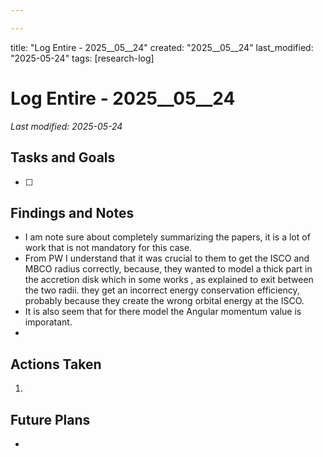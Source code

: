 ```yaml
---

---
```



title: "Log Entire - 2025__05__24"
created: "2025__05__24"
last_modified: "2025-05-24"
tags: [research-log]



# Log Entire - 2025__05__24  
_Last modified: 2025-05-24_

## Tasks and Goals
- [ ] 

## Findings and Notes
- I am note sure about completely summarizing the papers, it is a lot of work that is not mandatory for this case.
- From PW I understand that it was crucial to them to get the ISCO and MBCO radius correctly, because, they wanted to model a thick part in the accretion disk which in some works , as explained to exit between the two radii. they get an incorrect energy conservation efficiency, probably because they create the wrong  orbital energy at the ISCO.
- It is also seem that for there model the Angular momentum value is imporatant.
- 

## Actions Taken
1. 

## Future Plans
- 
